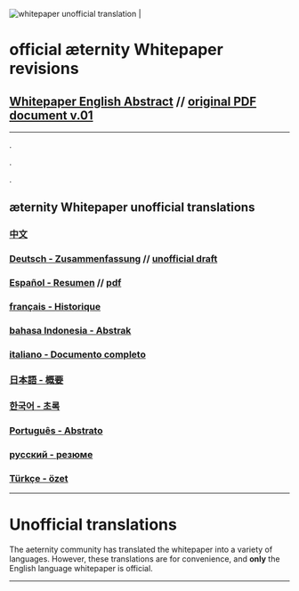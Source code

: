 ![whitepaper unofficial translation](http://aeternity.de/images-by-zwilla/whitepaper-header.jpg) |                                        

official æternity Whitepaper revisions 
=================================
## [Whitepaper English Abstract][WP_engl] // [original PDF document v.01](https://github.com/aeternity/wiki/blob/master/whitepapers/%C3%A6ternity-blockchain-whitepaper.pdf)
***
.

.

.
## æternity Whitepaper unofficial translations
### [中文](Whitepaper_Chinese)
### [Deutsch - Zusammenfassung](Whitepaper_Deutsch) // [unofficial draft]([German]-æternity-Whitepaper-Draft)
### [Español - Resumen](Whitepaper_Español) // [pdf](http://blockchain.aeternity.com/Aeternity-blockchain-espaniol.pdf)
### [français - Historique](Whitepaper_French)
### [bahasa Indonesia - Abstrak](Whitepaper_Indonesia)
### [italiano - Documento completo](Whitepaper_Italian)
### [日本語 - 概要](Whitepaper_Japanese)
### [한국어 - 초록][WP_kr]
### [Português - Abstrato](Whitepaper_-Português)
### [русский - резюме](Whitepaper_Russian)
### [Türkçe - özet](Whitepaper_Turkish)

***
# Unofficial translations
The aeternity community has translated the whitepaper into a variety of languages. However, these translations are for convenience, and
**only** the English language whitepaper is official.

***
[WP_engl]: Whitepaper_English
[WP_kr]: Whitepaper_korean-(%ED%95%9C%EA%B5%AD%EC%96%B4)

